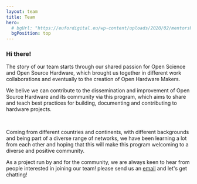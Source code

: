 ```yaml
---
layout: team
title: Team
hero:
  # bgUrl: "https://eufordigital.eu/wp-content/uploads/2020/02/mentorship3-2000w-scaled.jpg"
  bgPosition: top
---
```


### Hi there!

The story of our team starts through our shared passion for Open Science and Open Source Hardware, which brought us together in different work collaborations and eventually to the creation of Open Hardware Makers. 


We belive we can contribute to the dissemination and improvement of Open Source Hardware and its community via this program, which aims to share and teach best practices for building, documenting  and contributing to hardware projects. 

<br>

Coming from different countries and continents, with different backgrounds and being part of a diverse range of networks, we have been learning a lot from each other and hoping that this will make this program welcoming to a diverse and positive community.

As a project run by and for the community, we are always keen to hear from people interested in joining our team! please send us an [email](mailto:ohwmakers@gmail.com) and let's get chatting!

